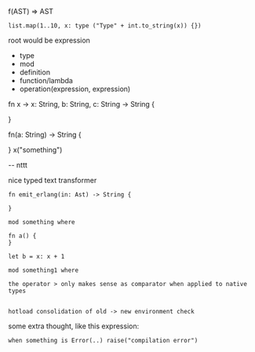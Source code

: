 f(AST) => AST
```
list.map(1..10, x: type ("Type" + int.to_string(x)) {})
```

root would be expression
 - type
 - mod
 - definition
 - function/lambda
 - operation(expression, expression)


fn x -> x: String, b: String, c: String -> String {

} 

fn(a: String) -> String {
  
}
x("something")


--
nttt

nice typed text transformer



```
fn emit_erlang(in: Ast) -> String {

}

mod something where

fn a() {
}

let b = x: x + 1

mod something1 where

the operator > only makes sense as comparator when applied to native types 

```

```

hotload consolidation of old -> new environment check 

```


some extra thought, like this expression:
```
when something is Error(..) raise("compilation error")
```
